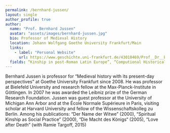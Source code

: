 ```yaml
---
permalink: /bernhard-jussen/
layout: single
author_profile: true
author:
  name: "Prof. Bernhard Jussen"
  avatar: "assets/images/bernhard-jussen.jpg"
  bio: Professor of Medieval History
  location: Johann Wolfgang Goethe University Frankfurt/Main
  links:
    - label: "Personal Website"
      url: https://www.geschichte.uni-frankfurt.de/43010469/Prof__Dr__Bernhard_Jussen
  fields: “Kinship in post-Roman Latin Europe”, “Computional Historical Semantics”, “Political Language in post-Roman Latin Societies”, “The visual memories of European nations – 19th/20th century”, and “Contemporary Art and Historical Imagination”.
---
```


Bernhard Jussen is professor for “Medieval history with its present-day perspectives” at Goethe University Frankfurt since 2008. He was professor at Bielefeld University and research fellow at the Max-Planck-Institute in Göttingen. In 2007 he was awarded the Leibniz prize of the German Research Foundation. Jussen was guest professor at the University of Michigan Ann Arbor and at the École Normale Supérieure in Paris, visiting scholar at Harvard University and fellow of the Wissenschaftskolleg zu Berlin. Among his publications: “Der Name der Witwe” (2000), “Spiritual Kinship as Social Practice” (2000), “Die Macht des Königs“ (2005), “Love after Death” (with Ramie Targoff, 2015) 

